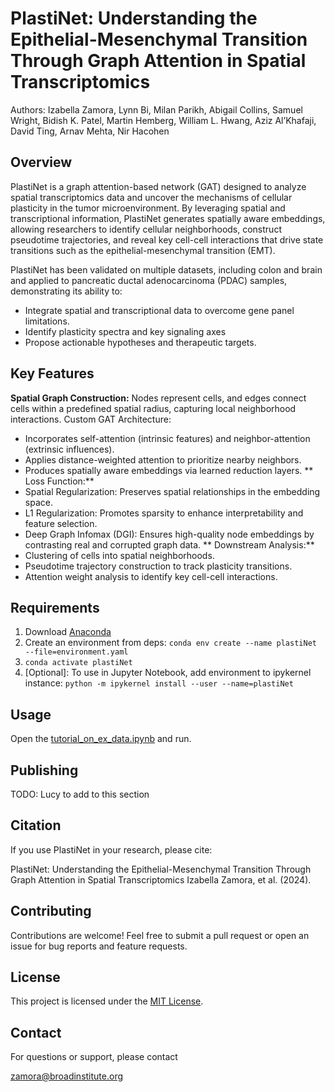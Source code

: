 #  PlastiNet: Understanding the Epithelial-Mesenchymal Transition Through Graph Attention in Spatial Transcriptomics

Authors: Izabella Zamora, Lynn Bi, Milan Parikh, Abigail Collins, Samuel Wright, Bidish K. Patel, Martin Hemberg, William L. Hwang, Aziz Al’Khafaji, David Ting, Arnav Mehta, Nir Hacohen

## Overview

PlastiNet is a graph attention-based network (GAT) designed to analyze spatial transcriptomics data and uncover the mechanisms of cellular plasticity in the tumor microenvironment. By leveraging spatial and transcriptional information, PlastiNet generates spatially aware embeddings, allowing researchers to identify cellular neighborhoods, construct pseudotime trajectories, and reveal key cell-cell interactions that drive state transitions such as the epithelial-mesenchymal transition (EMT).

PlastiNet has been validated on multiple datasets, including colon and brain and applied to pancreatic ductal adenocarcinoma (PDAC) samples, demonstrating its ability to:

- Integrate spatial and transcriptional data to overcome gene panel limitations.
- Identify plasticity spectra and key signaling axes
- Propose actionable hypotheses and therapeutic targets.

## Key Features
**Spatial Graph Construction:** Nodes represent cells, and edges connect cells within a predefined spatial radius, capturing local neighborhood interactions.
Custom GAT Architecture:
- Incorporates self-attention (intrinsic features) and neighbor-attention (extrinsic influences).
- Applies distance-weighted attention to prioritize nearby neighbors.
- Produces spatially aware embeddings via learned reduction layers.
** Loss Function:**
- Spatial Regularization: Preserves spatial relationships in the embedding space.
- L1 Regularization: Promotes sparsity to enhance interpretability and feature selection.
- Deep Graph Infomax (DGI): Ensures high-quality node embeddings by contrasting real and corrupted graph data.
** Downstream Analysis:**
- Clustering of cells into spatial neighborhoods.
- Pseudotime trajectory construction to track plasticity transitions.
- Attention weight analysis to identify key cell-cell interactions.

## Requirements

1. Download [Anaconda](https://anaconda.org/)
2. Create an environment from deps: `conda env create --name plastiNet --file=environment.yaml`
3. `conda activate plastiNet`
4. [Optional]: To use in Jupyter Notebook, add environment to ipykernel instance: `python -m ipykernel install --user --name=plastiNet`

## Usage

Open the [tutorial_on_ex_data.ipynb](https://github.com/izabellaleahz/plastinet/blob/main/notebooks/tutorial_on_ex_data.ipynb) and run.

## Publishing

TODO: Lucy to add to this section

## Citation
If you use PlastiNet in your research, please cite:

PlastiNet: Understanding the Epithelial-Mesenchymal Transition Through Graph Attention in Spatial Transcriptomics
Izabella Zamora, et al. (2024). 

## Contributing

Contributions are welcome! Feel free to submit a pull request or open an issue for bug reports and feature requests.

## License

This project is licensed under the [MIT License](https://opensource.org/license/mit).

## Contact

For questions or support, please contact

zamora@broadinstitute.org 
